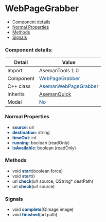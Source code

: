 # WebPageGrabber

 * [Component details](#component-details)
 * [Normal Properties](#normal-properties)
 * [Methods](#methods)
 * [Signals](#signals)


### Component details:

|Detail|Value|
|------|-----|
|Import|AsemanTools 1.0|
|Component|<font color='#074885'>WebPageGrabber</font>|
|C++ class|<font color='#074885'>AsemanWebPageGrabber</font>|
|Inherits|<font color='#074885'>[AsemanQuick](https://github.com/Aseman-Land/libqtelegram-aseman-edition/blob/API51/telegram/documents/types/asemanquick.md)</font>|
|Model|<font color='#074885'>No</font>|


### Normal Properties

* <font color='#074885'><b>source</b></font>: url
* <font color='#074885'><b>destination</b></font>: string
* <font color='#074885'><b>timeOut</b></font>: int
* <font color='#074885'><b>running</b></font>: boolean (readOnly)
* <font color='#074885'><b>isAvailable</b></font>: boolean (readOnly)


### Methods

 * void <font color='#074885'><b>start</b></font>(boolean force)
 * void <font color='#074885'><b>start</b></font>()
 * url <font color='#074885'><b>check</b></font>(url source, QString* destPath)
 * url <font color='#074885'><b>check</b></font>(url source)


### Signals

 * void <font color='#074885'><b>complete</b></font>(QImage image)
 * void <font color='#074885'><b>finished</b></font>(url path)


